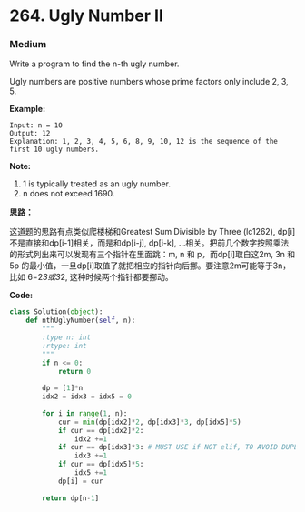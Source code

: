 # 264. Ugly Number II
### Medium

Write a program to find the n-th ugly number.

Ugly numbers are positive numbers whose prime factors only include 2, 3, 5. 

**Example:**

```
Input: n = 10
Output: 12
Explanation: 1, 2, 3, 4, 5, 6, 8, 9, 10, 12 is the sequence of the first 10 ugly numbers.
```

**Note:**

1. 1 is typically treated as an ugly number.
2. n does not exceed 1690.

**思路：**

这道题的思路有点类似爬楼梯和Greatest Sum Divisible by Three (lc1262), dp[i]不是直接和dp[i-1]相关，而是和dp[i-j], dp[i-k], ...相关。把前几个数字按照乘法的形式列出来可以发现有三个指针在里面跳：m, n 和 p，而dp[i]取自这2m, 3n 和 5p 的最小值，一旦dp[i]取值了就把相应的指针向后挪。要注意2m可能等于3n，比如 6=2*3或3*2, 这种时候两个指针都要挪动。

**Code:**
```python
class Solution(object):
    def nthUglyNumber(self, n):
        """
        :type n: int
        :rtype: int
        """
        if n <= 0:
            return 0
        
        dp = [1]*n
        idx2 = idx3 = idx5 = 0
        
        for i in range(1, n):
            cur = min(dp[idx2]*2, dp[idx3]*3, dp[idx5]*5)
            if cur == dp[idx2]*2:
                idx2 +=1
            if cur == dp[idx3]*3: # MUST USE if NOT elif, TO AVOID DUPLICATION
                idx3 +=1
            if cur == dp[idx5]*5:
                idx5 +=1
            dp[i] = cur
        
        return dp[n-1]
```
